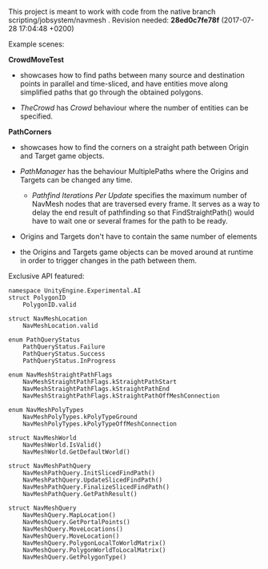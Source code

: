 This project is meant to work with code from the native branch scripting/jobsystem/navmesh .
Revision needed: **28ed0c7fe78f** (2017-07-28 17:04:48 +0200)

Example scenes:

**CrowdMoveTest**

- showcases how to find paths between many source and destination points in parallel and time-sliced, and have entities move along simplified paths that go through the obtained polygons.

- _TheCrowd_ has _Crowd_ behaviour where the number of entities can be specified.


**PathCorners**

- showcases how to find the corners on a straight path between Origin and Target game objects.

- _PathManager_ has the behaviour MultiplePaths where the Origins and Targets can be changed any time.

	- _Pathfind Iterations Per Update_ specifies the maximum number of NavMesh nodes that are traversed every frame. It serves as a way to delay the end result of pathfinding so that FindStraightPath() would have to wait one or several frames for the path to be ready.

- Origins and Targets don't have to contain the same number of elements

- the Origins and Targets game objects can be moved around at runtime in order to trigger changes in the path between them.


Exclusive API featured:

    namespace UnityEngine.Experimental.AI
    struct PolygonID
        PolygonID.valid

    struct NavMeshLocation
        NavMeshLocation.valid
    
    enum PathQueryStatus
        PathQueryStatus.Failure
        PathQueryStatus.Success
        PathQueryStatus.InProgress

    enum NavMeshStraightPathFlags
        NavMeshStraightPathFlags.kStraightPathStart
        NavMeshStraightPathFlags.kStraightPathEnd
        NavMeshStraightPathFlags.kStraightPathOffMeshConnection

    enum NavMeshPolyTypes
        NavMeshPolyTypes.kPolyTypeGround
        NavMeshPolyTypes.kPolyTypeOffMeshConnection

    struct NavMeshWorld
        NavMeshWorld.IsValid()
        NavMeshWorld.GetDefaultWorld()

    struct NavMeshPathQuery
        NavMeshPathQuery.InitSlicedFindPath()
        NavMeshPathQuery.UpdateSlicedFindPath()
        NavMeshPathQuery.FinalizeSlicedFindPath()
        NavMeshPathQuery.GetPathResult()

    struct NavMeshQuery
        NavMeshQuery.MapLocation()
        NavMeshQuery.GetPortalPoints()
        NavMeshQuery.MoveLocations()
        NavMeshQuery.MoveLocation()
        NavMeshQuery.PolygonLocalToWorldMatrix()
        NavMeshQuery.PolygonWorldToLocalMatrix()
        NavMeshQuery.GetPolygonType()
